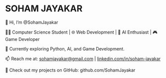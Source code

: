 # SOHAM JAYAKAR

👋 Hi, I’m @SohamJayakar

👨‍💻 Computer Science Student | 🌐 Web Development | 🤖 AI Enthusiast | 🎮 Game Developer

🔭 Currently exploring Python, AI, and Game Development.

📫 Reach me at: sohamjayakar@gmail.com | [linkedin.com/in/soham-jayakar](https://www.linkedin.com/in/soham-jayakar-490415249/)

👾 Check out my projects on GitHub: github.com/SohamJayakar


<!---
SohamJayakar/SohamJayakar is a ✨ special ✨ repository because its `README.md` (this file) appears on your GitHub profile.
You can click the Preview link to take a look at your changes.
--->
